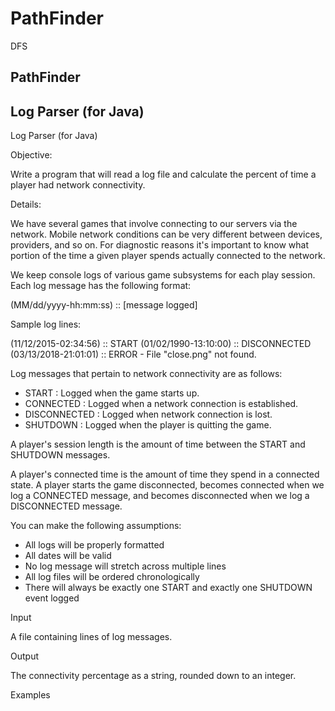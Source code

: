 # PathFinder
DFS

## PathFinder


## Log Parser (for Java)
Log Parser (for Java)

Objective:

Write a program that will read a log file and calculate the percent of time a player had network connectivity.

Details:

We have several games that involve connecting to our servers via the network. Mobile network conditions can be very different between devices, providers, and so on. For diagnostic reasons it's important to know what portion of the time a given player spends actually connected to the network.

We keep console logs of various game subsystems for each play session. Each log message has the following format:

(MM/dd/yyyy-hh:mm:ss) :: [message logged]

Sample log lines:


(11/12/2015-02:34:56) :: START
(01/02/1990-13:10:00) :: DISCONNECTED
(03/13/2018-21:01:01) :: ERROR - File "close.png" not found.





Log messages that pertain to network connectivity are as follows:

- START : Logged when the game starts up.
- CONNECTED : Logged when a network connection is established.
- DISCONNECTED : Logged when network connection is lost.
- SHUTDOWN : Logged when the player is quitting the game.

A player's session length is the amount of time between the START and SHUTDOWN messages.

A player's connected time is the amount of time they spend in a connected state. A player starts the game disconnected, becomes connected when we log a CONNECTED message, and becomes disconnected when we log a DISCONNECTED message.

You can make the following assumptions:

- All logs will be properly formatted
- All dates will be valid
- No log message will stretch across multiple lines
- All log files will be ordered chronologically
- There will always be exactly one START and exactly one SHUTDOWN event logged

Input

A file containing lines of log messages.

Output

The connectivity percentage as a string, rounded down to an integer.

Examples